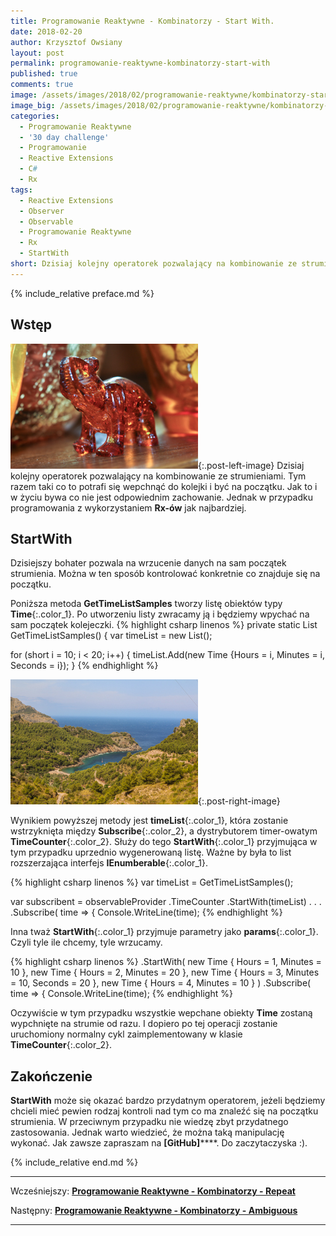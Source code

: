 ```yaml
---
title: Programowanie Reaktywne - Kombinatorzy - Start With.
date: 2018-02-20
author: Krzysztof Owsiany
layout: post
permalink: programowanie-reaktywne-kombinatorzy-start-with
published: true
comments: true        
image: /assets/images/2018/02/programowanie-reaktywne/kombinatorzy-start-with/post.jpg
image_big: /assets/images/2018/02/programowanie-reaktywne/kombinatorzy-start-with/post-big.jpg
categories:
  - Programowanie Reaktywne
  - '30 day challenge'
  - Programowanie
  - Reactive Extensions
  - C#
  - Rx
tags:
  - Reactive Extensions
  - Observer
  - Observable
  - Programowanie Reaktywne
  - Rx
  - StartWith
short: Dzisiaj kolejny operatorek pozwalający na kombinowanie ze strumieniami. Tym razem taki co to potrafi się wepchnąć do kolejki i być na początku. Jak to i w życiu bywa co nie jest odpowiednim zachowanie. Jednak w przypadku programowania z wykorzystaniem Rx-ów jak najbardziej.
---
```

{% include_relative preface.md %}

## Wstęp
[![Reactive Extensions - Start With][image1]][image1-big]{:.post-left-image}
Dzisiaj kolejny operatorek pozwalający na kombinowanie ze strumieniami. Tym razem taki co to potrafi się wepchnąć do kolejki i być na początku. Jak to i w życiu bywa co nie jest odpowiednim zachowanie. Jednak w przypadku programowania z wykorzystaniem **Rx-ów** jak najbardziej.

## StartWith
Dzisiejszy bohater pozwala na wrzucenie danych na sam początek strumienia. Można w ten sposób kontrolować konkretnie co znajduje się na początku.

Poniższa metoda **GetTimeListSamples** tworzy listę obiektów typy **Time**{:.color_1}. Po utworzeniu listy zwracamy ją i będziemy wpychać na sam początek kolejeczki.
{% highlight csharp linenos %}
private static List<Time> GetTimeListSamples()
{
  var timeList = new List<Time>();

  for (short i = 10; i < 20; i++)
  {
    timeList.Add(new Time {Hours = i, Minutes = i, Seconds = i});
  }
{% endhighlight %}

[![Reactive Extensions - Start With][post]][post-big]{:.post-right-image}

Wynikiem powyższej metody jest **timeList**{:.color_1}, która zostanie wstrzyknięta między **Subscribe**{:.color_2}, a dystrybutorem timer-owatym **TimeCounter**{:.color_2}.
Służy do tego **StartWith**{:.color_1} przyjmująca w tym przypadku uprzednio wygenerowaną listę. Ważne by była to list rozszerzająca interfejs **IEnumberable**{:.color_1}.

{% highlight csharp linenos %}
var timeList = GetTimeListSamples();

  var subscribent = observableProvider
    .TimeCounter
    .StartWith(timeList)
    .
    .
    .
    .Subscribe(
    time =>
    {
      Console.WriteLine(time);
{% endhighlight %}

Inna tważ **StartWith**{:.color_1} przyjmuje parametry jako **params**{:.color_1}. Czyli tyle ile chcemy, tyle wrzucamy.

{% highlight csharp linenos %}
.StartWith(
    new Time { Hours = 1, Minutes = 10 },
    new Time { Hours = 2, Minutes = 20 },
    new Time { Hours = 3, Minutes = 10, Seconds = 20 },
    new Time { Hours = 4, Minutes = 10 }
  )
  .Subscribe(
    time =>
    {
      Console.WriteLine(time);
{% endhighlight %}

Oczywiście w tym przypadku wszystkie wepchane obiekty **Time** zostaną wypchnięte na strumie od razu. I dopiero po tej operacji zostanie uruchomiony normalny cykl zaimplementowany w klasie **TimeCounter**{:.color_2}.

## Zakończenie
**StartWith** może się okazać bardzo przydatnym operatorem, jeżeli będziemy chcieli mieć pewien rodzaj kontroli nad tym co ma znaleźć się na początku strumienia. W przeciwnym przypadku nie wiedzę zbyt przydatnego zastosowania. 
Jednak warto wiedzieć, że można taką manipulację wykonać. 
Jak zawsze zapraszam na **[GitHub]******.
Do zaczytaczyska :).


{% include_relative end.md %}

------
Wcześniejszy: **[Programowanie Reaktywne - Kombinatorzy - Repeat][previous]**

Następny: **[Programowanie Reaktywne - Kombinatorzy - Ambiguous][next]**

------
[previous]: {{site.url}}/programowanie-reaktywne-kombinatorzy-repeat
[next]: {{site.url}}/programowanie-reaktywne-kombinatorzy-ambiguous

[post]: /assets/images/2018/02/programowanie-reaktywne/kombinatorzy-start-with/post.jpg
[post-big]: /assets/images/2018/02/programowanie-reaktywne/kombinatorzy-start-with/post-big.jpg

[image1]: /assets/images/2018/02/programowanie-reaktywne/kombinatorzy-start-with/image1.jpg
[image1-big]: /assets/images/2018/02/programowanie-reaktywne/kombinatorzy-start-with/image1-big.jpg